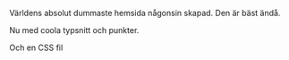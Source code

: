 Världens absolut dummaste hemsida någonsin skapad.
Den är bäst ändå.

Nu med coola typsnitt och punkter.

Och en CSS fil